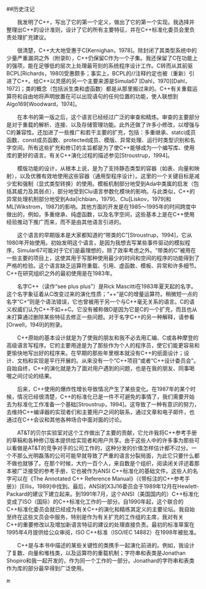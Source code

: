 ##历史注记

&emsp;&emsp;我发明了C++，写出了它的第一个定义，做出了它的第一个实现。我选择并整理出C++的设计准则，设计了它的所有主要特征，并在C++标准化委员会里负责处理扩充建议。

&emsp;&emsp;很清楚，C++大大地受惠于C[Kernighan，1978]。除封闭了其类型系统中的少量严重漏洞之外（附录B），C++仍保留C作为一个子集。我还保留了C在功能上的强项，能在足够低的层次上处理最苛刻的系统程序设计工作。C转而从其前驱BCPL[Richards，1980]受惠颇多；事实上，BCPL的//注释约定也被（重新）引进了C++。给C++以灵感的另一个主要来源是Simula67 [Dahl，1970][Dahl，1972]；类的概念（包括派生类和虚函数）都是从那里搬过来的。C++有关重载运算符和自由地将声明放置在可以出现语句的任何位置的功能，使人联想到Algo169[Woodward，1974]。

&emsp;&emsp;在本书的第一版之后，这个语言已经经过广泛的审查和精炼。审查的主要部分是对于重载的解析、连接、以及存储管理功能。此外还做了许多小修改，以增强与C的兼容性。还加进了一些推广和若干主要的扩充，包括：多重继承、statci成员函数、const成员函数、protected成员、模版、异常处理、运行时类型识别和名字空间。所有这些扩充和修订的主旨都是为了使C++能够成为一个编写库、使用库的更好的语言。有关C++演化过程的描述参见[Stroustrup，1994]。

&emsp;&emsp;模版功能的设计，从根本上说，是为了支持静态类型的容器（如表、向量和映射），以及优雅有效地使用这些容器（通用型程序设计）。这里的一个关键目标是减少宏和强制（显式类型转换）的使用。模板机制部分地受到Ada中类属的启发（包括其威力及其弱点），部分地受到Clu语言参数化模块的影响。与此类似，C++的异常处理机制部分地受到Ada[Ichbian，1979]、Clu[Liskov，1979]和ML[Wikstrom，1987]的影响。其他方面的开发是在1985～1995年的时间跨度中做出的，例如，多重继承、纯虚函数，以及名字空间，这些基本上是在C++使用经验推动下推广而来，而不是由其他语言引进的。

&emsp;&emsp;这个语言的早期版本是大家都知道的“带类的C”[Stroustrup，1994]，它从1980年开始使用。初始发明这个语言，是因为我想去写某些事件驱动的模拟程序，Simular67可能对于它们是最理想的，除了效率考虑之外。“带类的C”被用在一些主要的项目上，这使其用于写那种使用最少的时间和空间的程序的功能得到了严格的检验。这个语言缺乏运算符重载、引用、虚函数、模板、异常和许多细节。C++在研究组织之外的最初使用是在1983年。

&emsp;&emsp;名字C++（读作“see plus plus”）是Rick Mascitti在1983年夏天起的名字。这个名字象征着从C改变过来的演化性质；“++”是C的增量运算符。稍微短一点的名字“C+”则是个语法错误，它也曾被用于另一个与C++毫无关系的语言。C的语义权威们认为C++不如++C。它没有被称做D是因为它是C的一个扩充，而且也从未打算通过删除某些特征去修正一些问题。对于名字C++的另一种解释，请参看[Orwell，1949]的附录。

&emsp;&emsp;C++原始的基本设计就是为了使我的朋友和我不必去用汇编、C或各种摩登的高级语言写程序。它的主要用途是为了那些作为个人的程序员，使它们能更容易和更愉快地写出好的程序来。在早期的那些年里根本就没有C++的纸面设计；设计、文档和实现是平行开展的。从来没有一个“C++项目”或者“C++设计委员会”。自始自终，C++的演化就是为了面对用户遇到的问题，也是在我的朋友、同事喝喔之间讨论的结果。

&emsp;&emsp;后来，C++使用的爆炸性增长导致情况产生了某些变化。在1987年的某个时候，情况已经很清楚，C++的标准化已是一件不可避免的事情了，我们需要开始去为标准化工作准备一个基础[Stroustrup，1994]。这导致了一种有意识的努力，去维持C++编译器的实现者们和主要用户之间的联系，通过文章和电子邮件，也通过在C++会议和其他各种场合中面对面的讨论。

&emsp;&emsp;AT&T的贝尔实验室对这个工作做出了主要的贡献，它允许我将C++参考手册的草稿和各种修订版本提供给实现者和用户共享。由于这些人中的许多事为那些可以看做是AT&T的竞争对手的公司工作的，这种分发的价值怎样估计都不过分。一个不那么光明磊落的公司可能早就导致了严重的语言分裂局面，为此它只要什么都不做也就够了。在那个时候，大约一百个人，来自数是个组织，阅读闭关评述着那本被广泛接受的参考手册，它也被作为ANSI C++标准化的基础文件。这些人的名字可以在《The Annotated C++ Reference Manual》（《带标注的C++参考手册》）[Ellis，1989]中找到。最后，ANSI的X3J16委员会于1989年12月在Hewlett-Packard的建议下建立起来。到1991年7月，这个ANSI（美国国内的）C++标准化变成了ISO（国际）的C++标准化工作的一部分。自1990年起，这个联合的C++标准化委员会就已经成为有关C++的演化和精练其定义的主要论坛。我自始至终在这些文员会中服务，特别是作为有关扩充的工作组的主席，我对有关C++的重要修改以及增加新语言特征的建议的处理直接负责。最初的标准草案在1995年4月提供给公众审阅，ISO C++标准（ISO/IEC 14882）在1998年被批准。

&emsp;&emsp;C++是与本书中描述的某些关键性的类携手一起演化前进的。例如，我设计了复数、向量和堆栈类，以及运算符的重载机制；字符串和表类是Jonathan Shopiro和我一起开发的，作为同一个工作的一部分。Jonathan的字符串和表类作为库的部分最早得到广泛使用。

🔚